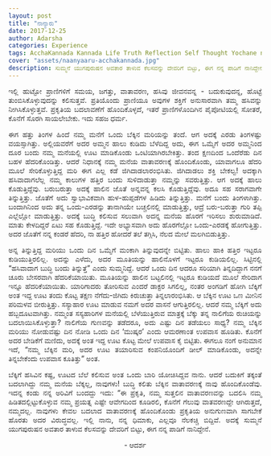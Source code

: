 ```yaml
---
layout: post
title: "ನಾನ್ಯಾರು"
date: 2017-12-25
author: Adarsha
categories: Experience
tags: AcchaKannada Kannada Life Truth Reflection Self Thought Yochane nature prakruthi humans manushyaru
cover: "assets/naanyaaru-acchakannada.jpg"
description: ಸುಮ್ಮನೆ ಯುಗಪುರುಷನ ಅವತಾರ ತಾಳುವ ಕೆಲಸವನ್ನು ದೇವರಿಗೆ ಬಿಟ್ಟು, ಈಗ ನನ್ನ ಪಾಡಿಗೆ ನಾನಿದ್ದೇನೆ.
---
```

<p align ="justify">ಇಲ್ಲಿ ಹುಟ್ಟೋ ಪ್ರಾಣಿಗಳಿಗೆ ಸಮಯ, ಜಗತ್ತು, ವಾತಾವರಣ, ಹಸಿವು ಜೀವನವನ್ನ - ಬದುಕುವುದನ್ನ, ಹೊಟ್ಟೆ ತುಂಬಿಸಿಕೊಳ್ಳುವುದನ್ನು ಕಲಿಸುತ್ತವೆ. ಪ್ರತಿಯೊಂದು ಪ್ರಾಣಿಯೂ ಅವುಗಳ ಶಕ್ತಿಗೆ ಅನುಸಾರವಾಗಿ ತಮ್ಮ ಹಸಿವನ್ನು ನೀಗಿಸಿಕೊಳ್ಳುತ್ತವೆ. ಪ್ರಕೃತಿಯ ಬದಲಾವಣೆಗೆ ಹೊಂದಿಕೊಳ್ಳದೆ, ಇತರೆ ಪ್ರಾಣಿಗಳೊಂದಿಗಿನ ಪೈಪೋಟಿಯಲ್ಲಿ ಸೋತರೆ, ಕೊನೆಗೆ ಸೊರಗಿ ಸಾಯಲೇಬೇಕು. ಇದು ಸಹಜ ಧರ್ಮ.</p>

<p align ="justify">ಈಗ ಹತ್ತು ತಿಂಗಳ ಹಿಂದೆ ನಮ್ಮ ಮನೆಗೆ ಒಂದು ಬೆಕ್ಕಿನ ಮರಿಯನ್ನು ತಂದೆ. ಆಗ ಅದಕ್ಕೆ ಎರಡು ತಿಂಗಳಷ್ಟು ವಯಸ್ಸಾಗಿತ್ತು. ಅಲ್ಲಿಯವರೆಗೆ ಅದರ ಅಮ್ಮನ ಹಾಲು ಕುಡಿದು ಬೆಳೆದಿದ್ದ ಅದು, ಈಗ ಒಮ್ಮೆಗೆ ಅದರ ಅಮ್ಮನಿಂದ ದೂರ ಬಂದು ನಮ್ಮ ಮನೆಯಲ್ಲಿ ಊಟ ಮಾಡಿಕೊಂಡು ಒಂಟಿಯಾಗಿರಬೇಕಿತ್ತು. ತಂದ ಕ್ಷಣದಿಂದ ಒಂದೆರೆಡು ದಿನ ಬಹಳ ಹೆದರಿಕೊಂಡಿತ್ತು. ಆದರೆ ನಿಧಾನಕ್ಕೆ ನಮ್ಮ ಮನೆಯ ವಾತಾವರಣಕ್ಕೆ ಹೊಂದಿಕೊಂಡು, ಯಾವಾಗಲೂ ಹೆದರಿ ಮೂಲೆ ಸೇರಿಕೊಳ್ಳುತ್ತಿದ್ದ ಮರಿ ಈಗ ಎಲ್ಲ ಕಡೆ ಜಿಗಿದಾಡಲಾರಂಭಿಸಿತು. ಜಿಗಿದಾಡಲು ಶಕ್ತಿ ಬೇಕಲ್ವ! ಅದಕ್ಕಾಗಿ ಹಸಿವಾದಾಗಲೆಲ್ಲ ನಮ್ಮ ಕಾಲುಗಳ ಹತ್ತಿರ ಬಂದು ಸುಳಿದಾಡುತ್ತಾ ನಮ್ಮನ್ನು ಸವರುತ್ತಿತ್ತು. ಆಗ ಅದಕ್ಕೆ ಹಾಲು ಕೊಡುತ್ತಿದ್ದೆವು. ಬರುಬರುತ್ತಾ ಅದಕ್ಕೆ ಹಾಲಿನ ಜೊತೆ ಅನ್ನವನ್ನ ಕಲಸಿ ಕೊಡುತ್ತಿದ್ದೆವು. ಅದೂ ಸಹ ಸರಾಗವಾಗೇ ತಿನ್ನುತ್ತಿತ್ತು. ಜೊತೆಗೆ ಅದು ಸ್ವಾಭಾವಿಕವಾಗಿ ಹುಳ-ಹುಪ್ಪಡೆಗಳ ಹಿಡಿದು ತಿನ್ನುತ್ತಿತ್ತು. ಮನೆಗೆ ಬಂದು ತಿಂಗಳಾಗಿತ್ತು. ಬಂದಾಗಿನಿಂದ ಅದು ತನ್ನ ಒಂದು-ಎರಡನ್ನು ತಾನಾಗಿಯೇ ಬಚ್ಚಲಿನಲ್ಲಿ ಮಾಡುತ್ತಿತ್ತು, ಆದ್ರೆ ಬರು-ಬರುತ್ತಾ ಗುರಿ ತಪ್ಪಿ ಎಲ್ಲೆಲ್ಲೋ ಮಾಡುತ್ತಿತ್ತು. ಅದಕ್ಕೆ ಬುದ್ಧಿ ಕಲಿಸುವ ಸಲುವಾಗಿ ಅದನ್ನ ಮನೆಯ ಹೊರಗೆ ಇರಿಸಲು ಶುರುಮಾಡಿದೆ. ಮಾತು ಕೇಳದಿದ್ದರೆ ಏಟು ಸಹ ಕೊಡುತ್ತಿದ್ದೆ. ಇದೇ ಅಭ್ಯಾಸವಾಗಿ ಅದು ಹೊರಗೆಲ್ಲೋ ಒಂದು-ಎರಡಕ್ಕೆ ಹೋಗುತ್ತಿತ್ತು. ಅದರ ಜೊತೆಗೆ ನನ್ನ ಕಂಡರೆ ಹೆದರಿ, ನಾ ಹತ್ತಿರ ಹೋದರೆ ತಲೆ ತಗ್ಗಿಸಿ, ನೆಲದ ಮೇಲೆ ಮಲಗಿಬಿಡುತ್ತಿತ್ತು.</p>

<p align ="justify">ಅನ್ನ ತಿನ್ನುತ್ತಿದ್ದ ಮರಿಯು ಒಂದು ದಿನ ಒಮ್ಮೆಗೆ ಮಂಕಾಗಿ ತಿನ್ನುವುದನ್ನೇ ಬಿಟ್ಟಿತು. ಹಾಲು ಹಾಕಿ ಹತ್ತಿರ ಇಟ್ಟರೂ ಕುಡಿಯುತ್ತಿರಲಿಲ್ಲ. ಅದನ್ನು ಎಳೆದು, ಅದರ ಮೂತಿಯನ್ನು ಹಾಲಿನೊಳಗೆ ಇಟ್ಟರೂ ಕುಡಿಯಲಿಲ್ಲ. ಸಿಟ್ಟಿನಲ್ಲಿ “ಹಸಿವಾದಾಗ ಬುದ್ಧಿ ಬಂದು ತಿನ್ನುತ್ತೆ” ಎಂದು ಸುಮ್ಮನಿದ್ದೆ. ಆದರೆ ಒಂದು ದಿನ ಆದರೂ ಸರಿಯಾಗಿ ತಿನ್ನದಿದ್ದಾಗ ನನಗೆ ಚೂರು ಬೇಸರವಾಗಿ ಹೆದರಿಕೆಯಾಯಿತು. ಮೂತಿಯನ್ನು ಹಾಲಿನ ಬಟ್ಟಲಿನಲ್ಲಿ ಇಟ್ಟರೂ ಕುಡಿಯದೆ ಮೂಲೆ ಸೇರಿದಾಗ ಇನ್ನೂ ಹೆದರಿಕೆಯಾಯಿತು. ಯಾರಿಗಾದರು ತೋರಿಸುವ ಎಂದರೆ ಡಾಕ್ಟರ ಸಿಗಲಿಲ್ಲ, ನಂತರ ಅಂಗಡಿಗೆ ಹೋಗಿ ಬೆಕ್ಕಿಗೆ ಅಂತ ಇದ್ದ ಊಟ ತಂದು ಕೊಟ್ಟ ತಕ್ಷಣ ನೆಗೆದು-ಜಿಗಿದು ಕಿರುಚುತ್ತಾ ತಿನ್ನಲಾರಂಭಿಸಿತು. ಆ ಬೆಕ್ಕಿನ ಊಟ ಒಣ ಮೀನಿನ ಪರಿಮಳವ ಬೀರುತ್ತಿತ್ತು. ಸಸ್ಯಾಹಾರ ಊಟ ಮಾಡುವ ನಮಗೆ ಅದರ ವಾಸನೆ ಆಗುತ್ತಿರಲಿಲ್ಲ. ಆದರೆ ನಮ್ಮ ಬೆಕ್ಕಿಗೆ ಅದು ಹಬ್ಬದೂಟವಾಗಿತ್ತು. ನಮ್ಮಂತ ಸಸ್ಯಹಾರಿಗಳ ಮನೆಯಲ್ಲಿ ಬೆಳೆಯುತ್ತಿರುವ ಮಾತ್ರಕ್ಕೆ ಬೆಕ್ಕು ತನ್ನ ನಾಲಿಗೆಯ ರುಚಿಯನ್ನು ಬದಲಾಯಿಸಿಕೊಳ್ಳುತ್ತಾ? ನಾಲಿಗೆಯ ಗುಣವನ್ನು ತಡೆದರೂ, ಅದು ಎಷ್ಟು ದಿನ ತಡೆಯಲು ಸಾಧ್ಯ? ನಮ್ಮ ಬೆಕ್ಕಿನ ಮರಿಯು ನೋಡುವಷ್ಟು ದಿನ ನೋಡಿ ಒಂದು ದಿನ ‘ಮುಷ್ಕರ’ ಎಂದು ಆಮರಣಾಂತ ಉಪವಾಸ ಹೂಡಿತು. ಕೊನೆಗೆ ಅದರ ಬೇಡಿಕೆಗೆ ಮಣಿದು, ಅದಕ್ಕೆ ಅಂತ ಇದ್ದ ಊಟ ಕೊಟ್ಟ ಮೇಲೆ ಉಪವಾಸ ಕೈ ಬಿಟ್ಟಿತು. ಈಗಲೂ ನಂಗೆ ಅನುಮಾನ ಇದೆ, “ನಮ್ಮ ಬೆಕ್ಕಿನ ಮರಿ, ಅದರ ಊಟ ತಯಾರಿಸುವ ಕಂಪನಿಯೊಂದಿಗೆ ಡೀಲ್ ಮಾಡಿಕೊಂಡು, ಅದನ್ನೇ ತಿನ್ನಬೇಕೆಂದು ಉಪವಾಸ ಕೂತಿತ್ತು” ಅಂತ.</p>

<p align ="justify">ಬೆಕ್ಕಿಗೆ ಹಸಿವಿನ ಕಷ್ಟ, ಊಟದ ಬೆಲೆ ಕಲಿಸುವ ಅಂತ ಒಂದು ಬಾರಿ ಯೋಚಿಸಿದ್ದವ ನಾನು. ಆದರೆ ಬದುಕಿಗೆ ತಕ್ಕಂತೆ ಬದಲಾಗಿದ್ದು ನಮ್ಮ ಮನೆಯ ಬೆಕ್ಕಲ್ಲ, ನಾವುಗಳು! ಬುದ್ಧಿ ಕಲಿತು ಬೆಕ್ಕಿನ ವಾತಾವರಣಕ್ಕೆ ನಾವು ಹೊಂದಿಕೊಂಡೆವು. ಇದನ್ನ ಕಂಡು ನನ್ನ ಅರಿವಿಗೆ ಬಂದದ್ದು ಇದು:
“ಈ ಪ್ರಕೃತಿ, ನಮ್ಮ ಸುತ್ತಲಿನ ವಾತಾವರಣವನ್ನು ಬದಲಿಸಿ ನಮ್ಮ ಹಿಡಿತದಲ್ಲಿಟ್ಟುಕೊಳ್ಳುವ ನಮ್ಮ ಪ್ರಯತ್ನ ಎಷ್ಟೇ ಆವೇಗದಿಂದ ಕೂಡಿರಲಿ, ಕೊನೆಗೆ ಗೆಲುವು ವಾತವರಣದ್ದೇ ಆಗಿರುತ್ತದೆ, ನಮ್ಮದಲ್ಲ. ನಾವುಗಳು ಕೇವಲ ಬದಲಾದ ವಾತಾವರಣಕ್ಕೆ ಹೊಂದಿಕೊಂಡು ಪ್ರಕೃತಿಯ ಅನುಗುಣವಾಗಿ ಸಾಗಬೇಕೆ ಹೊರತು ಅದರ ವಿರುದ್ಧವಲ್ಲ. ಇಲ್ಲಿ ನಾನು, ನನ್ನ ಧಿಮಾಕು, ಎಲ್ಲವೂ ನೆಲಕಚ್ಚಿ ಬಿದ್ದಿವೆ. ಅದಕ್ಕೆ ಸುಮ್ಮನೆ ಯುಗಪುರುಷನ ಅವತಾರ ತಾಳುವ ಕೆಲಸವನ್ನು ದೇವರಿಗೆ ಬಿಟ್ಟು, ಈಗ ನನ್ನ ಪಾಡಿಗೆ ನಾನಿದ್ದೇನೆ.</p>

<p align="center">- ಆದರ್ಶ</p>

